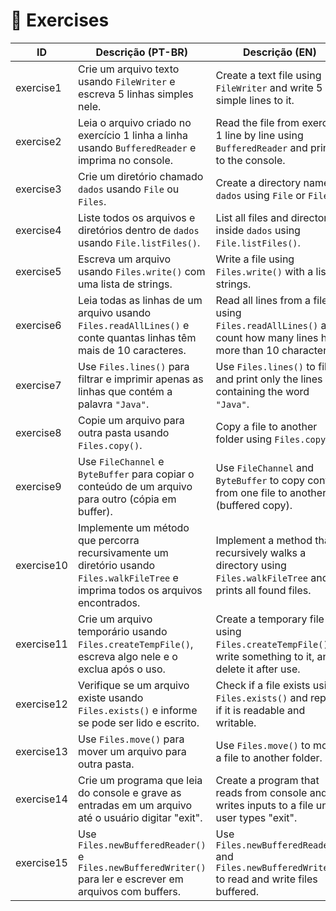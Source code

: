 # 🧪 Exercises

| ID         | Descrição (PT-BR)                                                                                                                  | Descrição (EN)                                                                                                 |
| ---------- | ---------------------------------------------------------------------------------------------------------------------------------- | -------------------------------------------------------------------------------------------------------------- |
| exercise1  | Crie um arquivo texto usando `FileWriter` e escreva 5 linhas simples nele.                                                         | Create a text file using `FileWriter` and write 5 simple lines to it.                                          |
| exercise2  | Leia o arquivo criado no exercício 1 linha a linha usando `BufferedReader` e imprima no console.                                   | Read the file from exercise 1 line by line using `BufferedReader` and print to the console.                    |
| exercise3  | Crie um diretório chamado `dados` usando `File` ou `Files`.                                                                        | Create a directory named `dados` using `File` or `Files`.                                                      |
| exercise4  | Liste todos os arquivos e diretórios dentro de `dados` usando `File.listFiles()`.                                                  | List all files and directories inside `dados` using `File.listFiles()`.                                        |
| exercise5  | Escreva um arquivo usando `Files.write()` com uma lista de strings.                                                                | Write a file using `Files.write()` with a list of strings.                                                     |
| exercise6  | Leia todas as linhas de um arquivo usando `Files.readAllLines()` e conte quantas linhas têm mais de 10 caracteres.                 | Read all lines from a file using `Files.readAllLines()` and count how many lines have more than 10 characters. |
| exercise7  | Use `Files.lines()` para filtrar e imprimir apenas as linhas que contém a palavra `"Java"`.                                        | Use `Files.lines()` to filter and print only the lines containing the word `"Java"`.                           |
| exercise8  | Copie um arquivo para outra pasta usando `Files.copy()`.                                                                           | Copy a file to another folder using `Files.copy()`.                                                            |
| exercise9  | Use `FileChannel` e `ByteBuffer` para copiar o conteúdo de um arquivo para outro (cópia em buffer).                                | Use `FileChannel` and `ByteBuffer` to copy content from one file to another (buffered copy).                   |
| exercise10 | Implemente um método que percorra recursivamente um diretório usando `Files.walkFileTree` e imprima todos os arquivos encontrados. | Implement a method that recursively walks a directory using `Files.walkFileTree` and prints all found files.   |
| exercise11 | Crie um arquivo temporário usando `Files.createTempFile()`, escreva algo nele e o exclua após o uso.                               | Create a temporary file using `Files.createTempFile()`, write something to it, and delete it after use.        |
| exercise12 | Verifique se um arquivo existe usando `Files.exists()` e informe se pode ser lido e escrito.                                       | Check if a file exists using `Files.exists()` and report if it is readable and writable.                       |
| exercise13 | Use `Files.move()` para mover um arquivo para outra pasta.                                                                         | Use `Files.move()` to move a file to another folder.                                                           |
| exercise14 | Crie um programa que leia do console e grave as entradas em um arquivo até o usuário digitar "exit".                               | Create a program that reads from console and writes inputs to a file until user types "exit".                  |
| exercise15 | Use `Files.newBufferedReader()` e `Files.newBufferedWriter()` para ler e escrever em arquivos com buffers.                         | Use `Files.newBufferedReader()` and `Files.newBufferedWriter()` to read and write files buffered.              |
